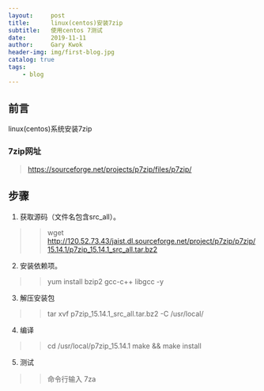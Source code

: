 ```yaml
---
layout:     post
title:      linux(centos)安装7zip
subtitle:   使用centos 7测试
date:       2019-11-11
author:     Gary Kwok
header-img: img/first-blog.jpg
catalog: true
tags:
    - blog
---
```


## 前言

linux(centos)系统安装7zip

### 7zip网址
> https://sourceforge.net/projects/p7zip/files/p7zip/

## 步骤
1. 获取源码（文件名包含src_all）。
>> wget http://120.52.73.43/jaist.dl.sourceforge.net/project/p7zip/p7zip/15.14.1/p7zip_15.14.1_src_all.tar.bz2

2. 安装依赖项。
>> yum install bzip2 gcc-c++ libgcc -y
 
3. 解压安装包   
>> tar xvf p7zip_15.14.1_src_all.tar.bz2  -C /usr/local/

4. 编译
>> cd /usr/local/p7zip_15.14.1 
>> make && make install

5. 测试
>> 命令行输入 7za

